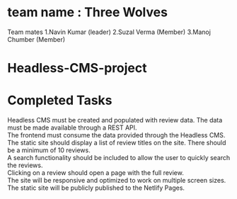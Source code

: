 # team name : Three Wolves
Team mates 1.Navin Kumar (leader)   2.Suzal Verma (Member)   3.Manoj Chumber (Member)  


# Headless-CMS-project

# Completed Tasks
  Headless CMS must be created and populated with review data. The data must be made available through a REST API.  
  The frontend must consume the data provided through the Headless CMS.  
  The static site should display a list of review titles on the site. There should be a minimum of 10 reviews.  
  A search functionality should be included to allow the user to quickly search the reviews.  
  Clicking on a review should open a page with the full review.  
  The site will be responsive and optimized to work on multiple screen sizes.  
  The static site will be publicly published to the Netlify Pages.  
 
